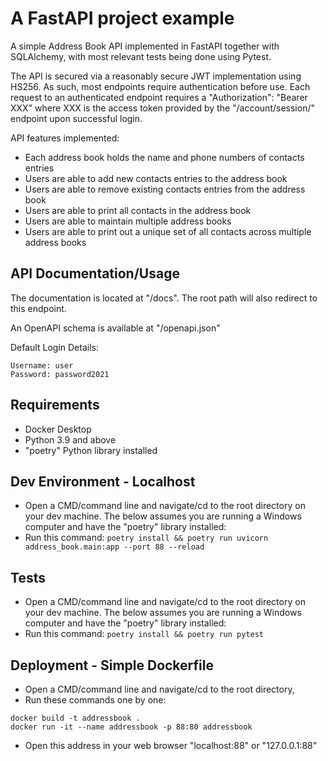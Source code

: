 # A FastAPI project example

A simple Address Book API implemented in FastAPI together with SQLAlchemy, with most relevant tests being done using Pytest.

The API is secured via a reasonably secure JWT implementation using HS256. As such, most endpoints require authentication before use. Each request to an authenticated endpoint requires a "Authorization": "Bearer XXX" where XXX is the access token provided by the "/account/session/" endpoint upon successful login.

API features implemented:
- Each address book holds the name and phone numbers of contacts entries
- Users are able to add new contacts entries to the address book
- Users are able to remove existing contacts entries from the address book
- Users are able to print all contacts in the address book
- Users are able to maintain multiple address books
- Users are able to print out a unique set of all contacts across multiple address books

## API Documentation/Usage
The documentation is located at "/docs". The root path will also redirect to this endpoint. 

An OpenAPI schema is available at "/openapi.json"

Default Login Details:

```
Username: user
Password: password2021
```

## Requirements
- Docker Desktop
- Python 3.9 and above
- "poetry" Python library installed

## Dev Environment - Localhost

- Open a CMD/command line and navigate/cd to the root directory on your dev machine. The below assumes you are running a Windows computer and have the "poetry" library installed:
- Run this command: ```poetry install && poetry run uvicorn address_book.main:app --port 88 --reload```

## Tests

- Open a CMD/command line and navigate/cd to the root directory on your dev machine. The below assumes you are running a Windows computer and have the "poetry" library installed:
- Run this command: ```poetry install && poetry run pytest```

## Deployment - Simple Dockerfile

- Open a CMD/command line and navigate/cd to the root directory,
- Run these commands one by one: 
```
docker build -t addressbook .
docker run -it --name addressbook -p 88:80 addressbook
```
- Open this address in your web browser "localhost:88" or "127.0.0.1:88"
